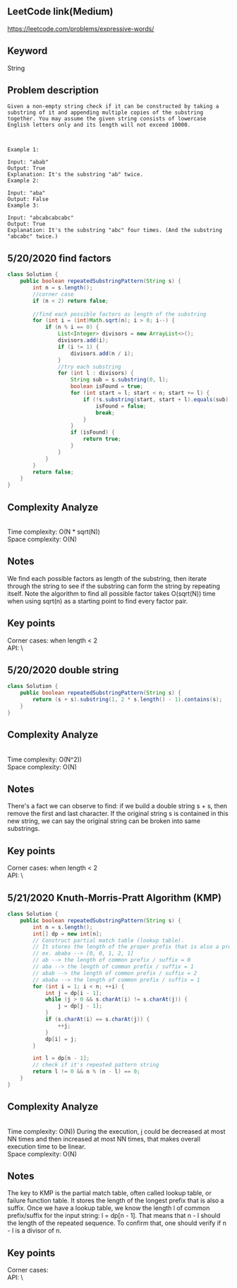 ## LeetCode link(Medium)
https://leetcode.com/problems/expressive-words/

## Keyword
String

## Problem description
```
Given a non-empty string check if it can be constructed by taking a substring of it and appending multiple copies of the substring together. You may assume the given string consists of lowercase English letters only and its length will not exceed 10000.

 

Example 1:

Input: "abab"
Output: True
Explanation: It's the substring "ab" twice.
Example 2:

Input: "aba"
Output: False
Example 3:

Input: "abcabcabcabc"
Output: True
Explanation: It's the substring "abc" four times. (And the substring "abcabc" twice.)
```

## 5/20/2020 find factors

```java
class Solution {
    public boolean repeatedSubstringPattern(String s) {
        int n = s.length();
        //corner case
        if (n < 2) return false;  
        
        //find each possible factors as length of the substring
        for (int i = (int)Math.sqrt(n); i > 0; i--) {
            if (n % i == 0) {
                List<Integer> divisors = new ArrayList<>();
                divisors.add(i);
                if (i != 1) {
                    divisors.add(n / i);    
                }
                //try each substring
                for (int l : divisors) {
                    String sub = s.substring(0, l);
                    boolean isFound = true;
                    for (int start = l; start < n; start += l) {
                        if (!s.substring(start, start + l).equals(sub)){
                            isFound = false;
                            break;
                        }
                    }
                    if (isFound) {
                        return true;    
                    }    
                }     
            }    
        }     
        return false;
    }
}
```
## Complexity Analyze
\
Time complexity: O(N * sqrt(N))\
Space complexity: O(N)

## Notes
We find each possible factors as length of the substring, then iterate through the string to see if the substring can form the string by repeating itself. Note the algorithm to find all possible factor takes O(sqrt(N)) time when using sqrt(n) as a starting point to find every factor pair.

## Key points
Corner cases: when length < 2\
API: \

## 5/20/2020 double string

```java
class Solution {
    public boolean repeatedSubstringPattern(String s) {
        return (s + s).substring(1, 2 * s.length() - 1).contains(s);
    }
}
```
## Complexity Analyze
\
Time complexity: O(N^2))\
Space complexity: O(N)

## Notes
There's a fact we can observe to find: if we build a double string s + s, then remove the first and last character. If the original string s is contained in this new string, we can say the original string can be broken into same substrings.

## Key points
Corner cases: when length < 2\
API: \

## 5/21/2020 Knuth-Morris-Pratt Algorithm (KMP)

```java
class Solution {
    public boolean repeatedSubstringPattern(String s) {
        int n = s.length();
        int[] dp = new int[n];
        // Construct partial match table (lookup table).
        // It stores the length of the proper prefix that is also a proper suffix.
        // ex. ababa --> [0, 0, 1, 2, 1]
        // ab --> the length of common prefix / suffix = 0
        // aba --> the length of common prefix / suffix = 1
        // abab --> the length of common prefix / suffix = 2
        // ababa --> the length of common prefix / suffix = 1
        for (int i = 1; i < n; ++i) {
            int j = dp[i - 1];
            while (j > 0 && s.charAt(i) != s.charAt(j)) {
                j = dp[j - 1];    
            }
            if (s.charAt(i) == s.charAt(j)) {
                ++j;
            }
            dp[i] = j;    
        }

        int l = dp[n - 1];
        // check if it's repeated pattern string
        return l != 0 && n % (n - l) == 0;
    }
}
```
## Complexity Analyze
\
Time complexity: O(N)) During the execution, j could be decreased at most NN times and then increased at most NN times, that makes overall execution time to be linear.\
Space complexity: O(N)

## Notes
The key to KMP is the partial match table, often called lookup table, or failure function table. It stores the length of the longest prefix that is also a suffix. Once we have a lookup table, we know the length l of common prefix/suffix for the input string: l = dp[n - 1]. That means that n - l should the length of the repeated sequence. To confirm that, one should verify if n - l is a divisor of n.

## Key points
Corner cases:\
API: \